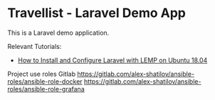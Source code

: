 # Travellist - Laravel Demo App

This is a Laravel demo application.

Relevant Tutorials:

- [How to Install and Configure Laravel with LEMP on Ubuntu 18.04](https://www.digitalocean.com/community/tutorials/how-to-install-and-configure-laravel-with-lemp-on-ubuntu-18-04)

Project use roles Gitlab
https://gitlab.com/alex-shatilov/ansible-roles/ansible-role-docker
https://gitlab.com/alex-shatilov/ansible-roles/ansible-role-grafana
